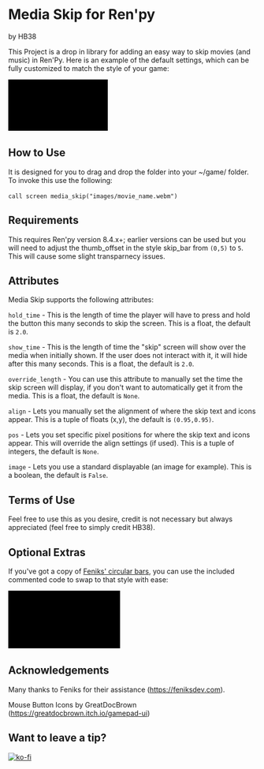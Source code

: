 # Media Skip for Ren'py
by HB38

This Project is a drop in library for adding an easy way to skip movies (and music) in Ren'Py.  Here is an example of the default settings, which can be fully customized to match the style of your game:

![skip_movie](https://github.com/HorBro38/media_skip/blob/main/skip_video.gif?raw=true)

## How to Use
It is designed for you to drag and drop the folder into your ~/game/ folder.  To invoke this use the following:

`call screen media_skip("images/movie_name.webm")`

## Requirements
This requires Ren'py version 8.4.x+; earlier versions can be used but you will need to adjust the thumb_offset in the style skip_bar from `(0,5)` to `5`.  This will cause some slight transparnecy issues.

## Attributes
Media Skip supports the following attributes:

`hold_time` - This is the length of time the player will have to press and hold the button this many seconds to skip the screen.  This is a float, the default is `2.0`.

`show_time` - This is the length of time the "skip" screen will show over the media when initially shown.  If the user does not interact with it, it will hide after this many seconds.  This is a float, the default is `2.0`.

`override_length` - You can use this attribute to manually set the time the skip screen will display, if you don't want to automatically get it from the media.  This is a float, the default is `None`.

`align` - Lets you manually set the alignment of where the skip text and icons appear.  This is a tuple of floats (x,y), the default is `(0.95,0.95)`.

`pos` - Lets you set specific pixel positions for where the skip text and icons appear.  This will override the align settings (if used).  This is a tuple of integers, the default is `None`.

`image` - Lets you use a standard displayable (an image for example).  This is a boolean, the default is `False`.

## Terms of Use
Feel free to use this as you desire, credit is not necessary but always appreciated (feel free to simply credit HB38).

## Optional Extras
If you've got a copy of [Feniks' circular bars](https://feniksdev.itch.io/circular-bar-for-renpy), you can use the included commented code to swap to that style with ease:

![skip_ring](https://github.com/HorBro38/media_skip/blob/main/skip_ring.gif?raw=true)

## Acknowledgements
Many thanks to Feniks for their assistance (https://feniksdev.com).

Mouse Button Icons by GreatDocBrown (https://greatdocbrown.itch.io/gamepad-ui)

## Want to leave a tip?
[![ko-fi](https://www.ko-fi.com/img/githubbutton_sm.svg)](https://ko-fi.com/hb38_psk)
